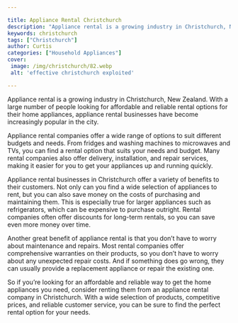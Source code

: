 ```yaml
---

title: Appliance Rental Christchurch
description: "Appliance rental is a growing industry in Christchurch, New Zealand. With a large number of people looking for affordable and reli...take a moment to check it out "
keywords: christchurch
tags: ["Christchurch"]
author: Curtis
categories: ["Household Appliances"]
cover: 
 image: /img/christchurch/82.webp
 alt: 'effective christchurch exploited'

---
```


Appliance rental is a growing industry in Christchurch, New Zealand. With a large number of people looking for affordable and reliable rental options for their home appliances, appliance rental businesses have become increasingly popular in the city.

Appliance rental companies offer a wide range of options to suit different budgets and needs. From fridges and washing machines to microwaves and TVs, you can find a rental option that suits your needs and budget. Many rental companies also offer delivery, installation, and repair services, making it easier for you to get your appliances up and running quickly.

Appliance rental businesses in Christchurch offer a variety of benefits to their customers. Not only can you find a wide selection of appliances to rent, but you can also save money on the costs of purchasing and maintaining them. This is especially true for larger appliances such as refrigerators, which can be expensive to purchase outright. Rental companies often offer discounts for long-term rentals, so you can save even more money over time.

Another great benefit of appliance rental is that you don’t have to worry about maintenance and repairs. Most rental companies offer comprehensive warranties on their products, so you don’t have to worry about any unexpected repair costs. And if something does go wrong, they can usually provide a replacement appliance or repair the existing one.

So if you’re looking for an affordable and reliable way to get the home appliances you need, consider renting them from an appliance rental company in Christchurch. With a wide selection of products, competitive prices, and reliable customer service, you can be sure to find the perfect rental option for your needs.
